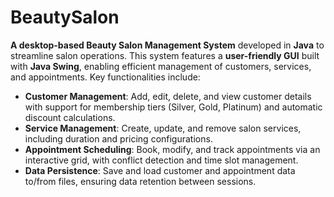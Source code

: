 ﻿# BeautySalon
**A desktop-based Beauty Salon Management System** developed in **Java** to streamline salon operations. This system features a **user-friendly GUI** built with **Java Swing**, enabling efficient management of customers, services, and appointments. Key functionalities include:  

- **Customer Management**: Add, edit, delete, and view customer details with support for membership tiers (Silver, Gold, Platinum) and automatic discount calculations.  
- **Service Management**: Create, update, and remove salon services, including duration and pricing configurations.  
- **Appointment Scheduling**: Book, modify, and track appointments via an interactive grid, with conflict detection and time slot management.  
- **Data Persistence**: Save and load customer and appointment data to/from files, ensuring data retention between sessions.  
